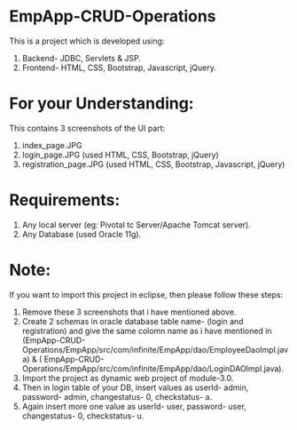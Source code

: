 # EmpApp-CRUD-Operations
This is a project which is developed using:
1. Backend- JDBC, Servlets & JSP.
2. Frontend- HTML, CSS, Bootstrap, Javascript, jQuery.

# For your Understanding:
This contains 3 screenshots of the UI part:
1. index_page.JPG
2. login_page.JPG (used HTML, CSS, Bootstrap, jQuery)
3. registration_page.JPG (used HTML, CSS, Bootstrap, Javascript, jQuery)

# Requirements:
1. Any local server (eg: Pivotal tc Server/Apache Tomcat server).
2. Any Database (used Oracle 11g).

# Note:
If you want to import this project in eclipse, then please follow these steps:
1. Remove these 3 screenshots that i have mentioned above.
2. Create 2 schemas in oracle database table name- (login and registration) and give the same colomn name as i have mentioned in (EmpApp-CRUD-Operations/EmpApp/src/com/infinite/EmpApp/dao/EmployeeDaoImpl.java) & ( EmpApp-CRUD-Operations/EmpApp/src/com/infinite/EmpApp/dao/LoginDAOImpl.java).
3. Import the project as dynamic web project of module-3.0.
4. Then in login table of your DB, insert values as userId- admin, password- admin, changestatus- 0, checkstatus- a.
5. Again insert more one value as userId- user, password- user, changestatus- 0, checkstatus- u.

